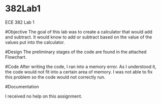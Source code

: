382Lab1
=======

ECE 382 Lab 1


#Objective
The goal of this lab was to create a calculator that would add and subtract.  It would know to add or subtract based on the value of the values put into the calculator.

#Design
The preliminary stages of the code are found in the attached Flowchart.

#Code
After writing the code, I ran into a memory error.  As I understood it, the code would not fit into a certain area of memory.  I was not able to fix this problem so the code would not correctly run.

#Documentation

I received no help on this assignment.  
